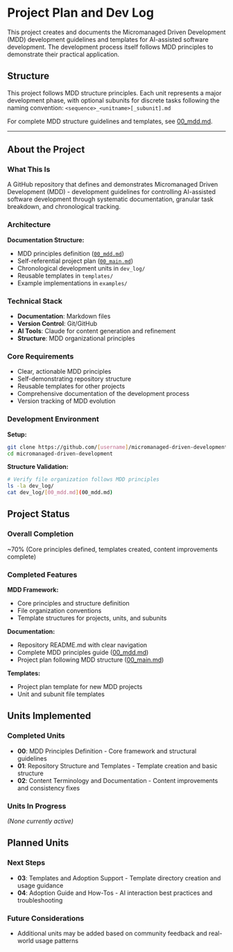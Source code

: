 # Project Plan and Dev Log

This project creates and documents the Micromanaged Driven Development (MDD) development guidelines and templates for AI-assisted software development. The development process itself follows MDD principles to demonstrate their practical application.

## Structure

This project follows MDD structure principles. Each unit represents a major development phase, with optional subunits for discrete tasks following the naming convention: `<sequence>_<unitname>[_subunit].md`

For complete MDD structure guidelines and templates, see [00_mdd.md](00_mdd.md#structure).

---

## About the Project

### What This Is

A GitHub repository that defines and demonstrates Micromanaged Driven Development (MDD) - development guidelines for controlling AI-assisted software development through systematic documentation, granular task breakdown, and chronological tracking.

### Architecture

**Documentation Structure:**
- MDD principles definition ([`00_mdd.md`](00_mdd.md))
- Self-referential project plan ([`00_main.md`](00_main.md))
- Chronological development units in `dev_log/`
- Reusable templates in `templates/`
- Example implementations in `examples/`

### Technical Stack

- **Documentation**: Markdown files
- **Version Control**: Git/GitHub
- **AI Tools**: Claude for content generation and refinement
- **Structure**: MDD organizational principles

### Core Requirements

- Clear, actionable MDD principles
- Self-demonstrating repository structure
- Reusable templates for other projects
- Comprehensive documentation of the development process
- Version tracking of MDD evolution

### Development Environment

**Setup:**
```bash
git clone https://github.com/[username]/micromanaged-driven-development
cd micromanaged-driven-development
```

**Structure Validation:**
```bash
# Verify file organization follows MDD principles
ls -la dev_log/
cat dev_log/[00_mdd.md](00_mdd.md)
```

## Project Status

### Overall Completion

~70% (Core principles defined, templates created, content improvements complete)

### Completed Features

**MDD Framework:**
- Core principles and structure definition
- File organization conventions
- Template structures for projects, units, and subunits

**Documentation:**
- Repository README.md with clear navigation
- Complete MDD principles guide ([00_mdd.md](00_mdd.md))
- Project plan following MDD structure ([00_main.md](00_main.md))

**Templates:**
- Project plan template for new MDD projects
- Unit and subunit file templates

## Units Implemented

### Completed Units

* **00**: MDD Principles Definition - Core framework and structural guidelines
* **01**: Repository Structure and Templates - Template creation and basic structure
* **02**: Content Terminology and Documentation - Content improvements and consistency fixes

### Units In Progress

*(None currently active)*

## Planned Units

### Next Steps

* **03**: Templates and Adoption Support - Template directory creation and usage guidance
* **04**: Adoption Guide and How-Tos - AI interaction best practices and troubleshooting

### Future Considerations

* Additional units may be added based on community feedback and real-world usage patterns